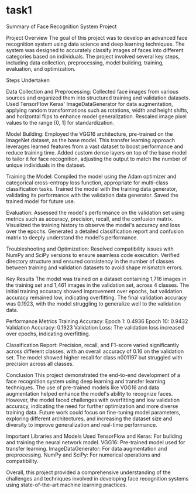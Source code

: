 # task1
Summary of Face Recognition System Project

Project Overview
The goal of this project was to develop an advanced face recognition system using data science and deep learning techniques. The system was designed to accurately classify images of faces into different categories based on individuals. The project involved several key steps, including data collection, preprocessing, model building, training, evaluation, and optimization.

Steps Undertaken

Data Collection and Preprocessing:
Collected face images from various sources and organized them into structured training and validation datasets.
Used TensorFlow Keras' ImageDataGenerator for data augmentation, applying random transformations such as rotations, width and height shifts, and horizontal flips to enhance model generalization.
Rescaled image pixel values to the range [0, 1] for standardization.

Model Building:
Employed the VGG16 architecture, pre-trained on the ImageNet dataset, as the base model. This transfer learning approach leverages learned features from a vast dataset to boost performance and reduce training time.
Added custom dense layers on top of the base model to tailor it for face recognition, adjusting the output to match the number of unique individuals in the dataset.

Training the Model:
Compiled the model using the Adam optimizer and categorical cross-entropy loss function, appropriate for multi-class classification tasks.
Trained the model with the training data generator, validating its performance with the validation data generator.
Saved the trained model for future use.

Evaluation:
Assessed the model's performance on the validation set using metrics such as accuracy, precision, recall, and the confusion matrix.
Visualized the training history to observe the model's accuracy and loss over the epochs.
Generated a detailed classification report and confusion matrix to deeply understand the model's performance.

Troubleshooting and Optimization:
Resolved compatibility issues with NumPy and SciPy versions to ensure seamless code execution.
Verified directory structure and ensured consistency in the number of classes between training and validation datasets to avoid shape mismatch errors.

Key Results
The model was trained on a dataset containing 1,716 images in the training set and 1,461 images in the validation set, across 4 classes.
The initial training accuracy showed improvement over epochs, but validation accuracy remained low, indicating overfitting.
The final validation accuracy was 0.1923, with the model struggling to generalize well to the validation data.

Performance Metrics
Training Accuracy:
Epoch 1: 0.4936
Epoch 10: 0.9432
Validation Accuracy: 0.1923
Validation Loss: The validation loss increased over epochs, indicating overfitting.

Classification Report:
Precision, recall, and F1-score varied significantly across different classes, with an overall accuracy of 0.16 on the validation set.
The model showed higher recall for class n001197 but struggled with precision across all classes.

Conclusion
This project demonstrated the end-to-end development of a face recognition system using deep learning and transfer learning techniques. The use of pre-trained models like VGG16 and data augmentation helped enhance the model's ability to recognize faces. However, the model faced challenges with overfitting and low validation accuracy, indicating the need for further optimization and more diverse training data. Future work could focus on fine-tuning model parameters, exploring different architectures, and increasing the dataset size and diversity to improve generalization and real-time performance.

Important Libraries and Models Used
TensorFlow and Keras: For building and training the neural network model.
VGG16: Pre-trained model used for transfer learning.
ImageDataGenerator: For data augmentation and preprocessing.
NumPy and SciPy: For numerical operations and compatibility.

Overall, this project provided a comprehensive understanding of the challenges and techniques involved in developing face recognition systems using state-of-the-art machine learning practices.





